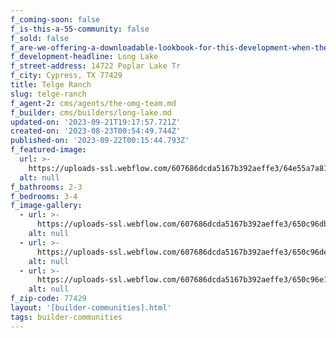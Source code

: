 ```yaml
---
f_coming-soon: false
f_is-this-a-55-community: false
f_sold: false
f_are-we-offering-a-downloadable-lookbook-for-this-development-when-they-submit-their-contact-info: false
f_development-headline: Long Lake
f_street-address: 14722 Poplar Lake Tr
f_city: Cypress, TX 77429
title: Telge Ranch
slug: telge-ranch
f_agent-2: cms/agents/the-omg-team.md
f_builder: cms/builders/long-lake.md
updated-on: '2023-09-21T19:17:57.721Z'
created-on: '2023-08-23T00:54:49.744Z'
published-on: '2023-09-22T00:15:44.793Z'
f_featured-image:
  url: >-
    https://uploads-ssl.webflow.com/607686dcda5167b392aeffe3/64e55a7a81cf69f3b4b74770_New-Homes-Community-Telge-Ranch.webp
  alt: null
f_bathrooms: 2-3
f_bedrooms: 3-4
f_image-gallery:
  - url: >-
      https://uploads-ssl.webflow.com/607686dcda5167b392aeffe3/650c96db42e26cc8d2c57089_3-web-or-mls-DSC08839-Edit%20(1).jpg
    alt: null
  - url: >-
      https://uploads-ssl.webflow.com/607686dcda5167b392aeffe3/650c96de3991e44f49f207df_2-web-or-mls-DSC08819-Edit%20(1).jpg
    alt: null
  - url: >-
      https://uploads-ssl.webflow.com/607686dcda5167b392aeffe3/650c96e1cdea6eaaa5cdcfb9_1-web-or-mls-DSC08799-Edit%20(1).jpg
    alt: null
f_zip-code: 77429
layout: '[builder-communities].html'
tags: builder-communities
---
```



